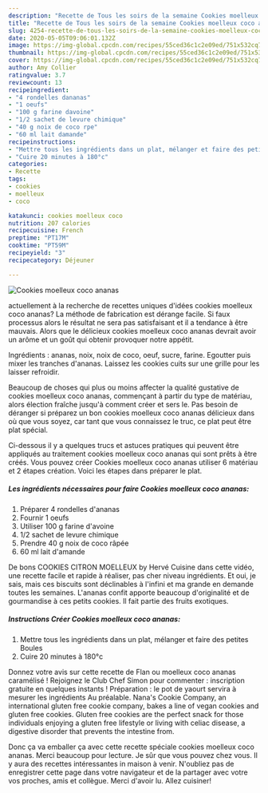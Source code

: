 ```yaml
---
description: "Recette de Tous les soirs de la semaine Cookies moelleux coco ananas"
title: "Recette de Tous les soirs de la semaine Cookies moelleux coco ananas"
slug: 4254-recette-de-tous-les-soirs-de-la-semaine-cookies-moelleux-coco-ananas
date: 2020-05-05T09:06:01.132Z
image: https://img-global.cpcdn.com/recipes/55ced36c1c2e09ed/751x532cq70/cookies-moelleux-coco-ananas-photo-principale-de-la-recette.jpg
thumbnail: https://img-global.cpcdn.com/recipes/55ced36c1c2e09ed/751x532cq70/cookies-moelleux-coco-ananas-photo-principale-de-la-recette.jpg
cover: https://img-global.cpcdn.com/recipes/55ced36c1c2e09ed/751x532cq70/cookies-moelleux-coco-ananas-photo-principale-de-la-recette.jpg
author: Amy Collier
ratingvalue: 3.7
reviewcount: 13
recipeingredient:
- "4 rondelles dananas"
- "1 oeufs"
- "100 g farine davoine"
- "1/2 sachet de levure chimique"
- "40 g noix de coco rpe"
- "60 ml lait damande"
recipeinstructions:
- "Mettre tous les ingrédients dans un plat, mélanger et faire des petites Boules"
- "Cuire 20 minutes à 180°c"
categories:
- Recette
tags:
- cookies
- moelleux
- coco

katakunci: cookies moelleux coco 
nutrition: 207 calories
recipecuisine: French
preptime: "PT17M"
cooktime: "PT59M"
recipeyield: "3"
recipecategory: Déjeuner

---
```



![Cookies moelleux coco ananas](https://img-global.cpcdn.com/recipes/55ced36c1c2e09ed/751x532cq70/cookies-moelleux-coco-ananas-photo-principale-de-la-recette.jpg)

actuellement à la recherche de recettes uniques d'idées cookies moelleux coco ananas? La méthode de fabrication est dérange facile. Si faux processus alors le résultat ne sera pas satisfaisant et il a tendance à être mauvais. Alors que le délicieux cookies moelleux coco ananas devrait avoir un arôme et un goût qui obtenir provoquer notre appétit.

Ingrédients : ananas, noix, noix de coco, oeuf, sucre, farine. Egoutter puis mixer les tranches d&#39;ananas. Laissez les cookies cuits sur une grille pour les laisser refroidir.

Beaucoup de choses qui plus ou moins affecter la qualité gustative de cookies moelleux coco ananas, commençant à partir du type de matériau, alors élection fraîche jusqu'à comment créer et sers le. Pas besoin de déranger si préparez un bon cookies moelleux coco ananas délicieux dans où que vous soyez, car tant que vous connaissez le truc, ce plat peut être plat spécial.


Ci-dessous il y a quelques trucs et astuces pratiques qui peuvent être appliqués au traitement cookies moelleux coco ananas qui sont prêts à être créés. Vous pouvez créer Cookies moelleux coco ananas utiliser 6 matériau et 2 étapes création. Voici les étapes dans préparer le plat.

<!--inarticleads1-->

##### Les ingrédients nécessaires pour faire Cookies moelleux coco ananas:

1. Préparer 4 rondelles d&#39;ananas
1. Fournir 1 oeufs
1. Utiliser 100 g farine d&#39;avoine
1.  1/2 sachet de levure chimique
1. Prendre 40 g noix de coco râpée
1.  60 ml lait d&#39;amande


De bons COOKIES CITRON MOELLEUX by Hervé Cuisine dans cette vidéo, une recette facile et rapide à réaliser, pas cher niveau ingrédients. Et oui, je sais, mais ces biscuits sont déclinables à l&#39;infini et ma grande en demande toutes les semaines. L&#39;ananas confit apporte beaucoup d&#39;originalité et de gourmandise à ces petits cookies. Il fait partie des fruits exotiques. 

<!--inarticleads2-->

##### Instructions Créer Cookies moelleux coco ananas:

1. Mettre tous les ingrédients dans un plat, mélanger et faire des petites Boules
1. Cuire 20 minutes à 180°c


Donnez votre avis sur cette recette de Flan ou moelleux coco ananas caramélisé ! Rejoignez le Club Chef Simon pour commenter : inscription gratuite en quelques instants ! Préparation : le pot de yaourt servira à mesurer les ingrédients Au préalable. Nana&#39;s Cookie Company, an international gluten free cookie company, bakes a line of vegan cookies and gluten free cookies. Gluten free cookies are the perfect snack for those individuals enjoying a gluten free lifestyle or living with celiac disease, a digestive disorder that prevents the intestine from. 


Donc ça va emballer ça avec cette recette spéciale cookies moelleux coco ananas. Merci beaucoup pour lecture. Je sûr que vous pouvez chez vous. Il y aura des recettes  intéressantes in maison à venir. N'oubliez pas de enregistrer cette page dans votre navigateur et de la partager avec votre vos proches, amis et collègue. Merci d'avoir lu. Allez cuisiner!
